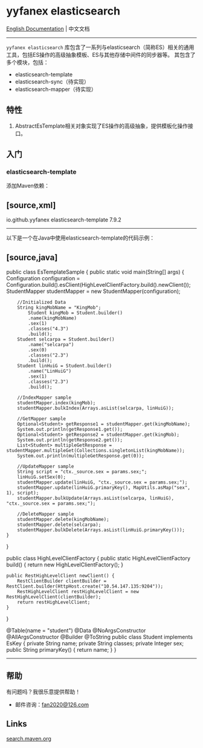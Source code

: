 # yyfanex elasticsearch

[English Documentation](README-EN.md) | 中文文档

----------------------------------------

`yyfanex elasticsearch` 库包含了一系列与elasticsearch（简称ES）相关的通用工具，包括ES操作的高级抽象模板、ES与其他存储中间件的同步器等。
其包含了多个模块，包括：
* elasticsearch-template
* elasticsearch-sync（待实现）
* elasticsearch-mapper（待实现）

## 特性

1. AbstractEsTemplate相关对象实现了ES操作的高级抽象，提供模板化操作接口。


## 入门

### elasticsearch-template

添加Maven依赖：

[source,xml]
----
<dependency>
    <groupId>io.github.yyfanex</groupId>
    <artifactId>elasticsearch-template</artifactId>
    <version>7.9.2</version>
</dependency>

----

以下是一个在Java中使用elasticsearch-template的代码示例：

[source,java]
----

public class EsTemplateSample { 
    public static void main(String[] args) {
        Configuration configuration = Configuration.build().esClient(HighLevelClientFactory.build().newClient());
        StudentMapper studentMapper = new StudentMapper(configuration);

        //Initialized Data
        String kingMobName = "KingMob";
            Student kingMob = Student.builder()
            .name(kingMobName)
            .sex(1)
            .classes("4.3")
            .build();
        Student selcarpa = Student.builder()
            .name("selcarpa")
            .sex(0)
            .classes("2.3")
            .build();
        Student linHuiG = Student.builder()
            .name("LinHuiG")
            .sex(1)
            .classes("2.3")
            .build();

        //IndexMapper sample
        studentMapper.index(kingMob);
        studentMapper.bulkIndex(Arrays.asList(selcarpa, linHuiG));

        //GetMapper sample
        Optional<Student> getResponse1 = studentMapper.get(kingMobName);
        System.out.println(getResponse1.get());
        Optional<Student> getResponse2 = studentMapper.get(kingMob);
        System.out.println(getResponse2.get());
        List<Student> multipleGetResponse = studentMapper.multipleGet(Collections.singletonList(kingMobName));
        System.out.println(multipleGetResponse.get(0));

        //UpdateMapper sample
        String script = "ctx._source.sex = params.sex;";
        linHuiG.setSex(0);
        studentMapper.update(linHuiG, "ctx._source.sex = params.sex;");
        studentMapper.update(linHuiG.primaryKey(), MapUtils.asMap("sex", 1), script);
        studentMapper.bulkUpdate(Arrays.asList(selcarpa, linHuiG), "ctx._source.sex = params.sex;");

        //DeleteMapper sample
        studentMapper.delete(kingMobName);
        studentMapper.delete(selcarpa);
        studentMapper.bulkDelete(Arrays.asList(linHuiG.primaryKey()));
    }

}

public class HighLevelClientFactory {
    public static HighLevelClientFactory build() {
        return new HighLevelClientFactory();
    }

    public RestHighLevelClient newClient() {
        RestClientBuilder clientBuilder = RestClient.builder(HttpHost.create("10.54.147.135:9204"));
        RestHighLevelClient restHighLevelClient = new RestHighLevelClient(clientBuilder);
        return restHighLevelClient;
    }
}

@Table(name = "student")
@Data
@NoArgsConstructor
@AllArgsConstructor
@Builder
@ToString
public class Student implements EsKey {
    private String name;
    private String classes;
    private Integer sex;
    public String primaryKey() {
        return name;
    }
}

----

## 帮助

有问题吗？我很乐意提供帮助！

* 邮件咨询：fan2020@126.com


## Links

[search.maven.org](https://central.sonatype.com/namespace/io.github.yyfanex) 